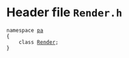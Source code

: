 # Header file `Render.h`<a id="Render.h"></a>

<pre><code class="language-cpp">namespace <a href='doc_Rect.md#Rect.h'>pa</a>
{
    class <a href='doc_Render.md#Render.h'>Render</a>;
}</code></pre>
